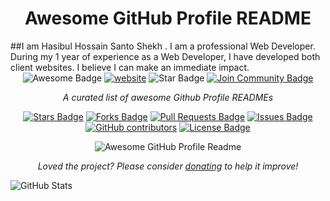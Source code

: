 <h1 align="center">Awesome GitHub Profile README</h1>
##I am Hasibul Hossain Santo Shekh . I am a professional Web Developer. During my 1 year of experience as a Web Developer, I have developed both client websites. I believe I can make an immediate impact.

<div align="center">
<img src="https://cdn.rawgit.com/sindresorhus/awesome/d7305f38d29fed78fa85652e3a63e154dd8e8829/media/badge.svg" alt="Awesome Badge"/>
<a href="https://zzetao.github.io/awesome-github-profile/"><img src="https://img.shields.io/static/v1?label=&labelColor=505050&message=website&color=%230076D6&style=flat&logo=google-chrome&logoColor=%230076D6" alt="website"/></a>
<!-- <img src="http://hits.dwyl.com/abhisheknaiidu/awesome-github-profile-readme.svg" alt="Hits Badge"/> -->
<img src="https://img.shields.io/static/v1?label=%F0%9F%8C%9F&message=If%20Useful&style=style=flat&color=BC4E99" alt="Star Badge"/>
<a href="https://discord.gg/XTW52Kt"><img src="https://img.shields.io/discord/733027681184251937.svg?style=flat&label=Join%20Community&color=7289DA" alt="Join Community Badge"/></a><br>

<i>A curated list of awesome Github Profile READMEs</i>

<a href="https://github.com/sheikhhasib/awesome-github-profile-readme/stargazers"><img src="https://img.shields.io/github/stars/sheikhhasib/awesome-github-profile-readme" alt="Stars Badge"/></a>
<a href="https://github.com/sheikhhasib/awesome-github-profile-readme/network/members"><img src="https://img.shields.io/github/forks/sheikhhasib/awesome-github-profile-readme" alt="Forks Badge"/></a>
<a href="https://github.com/sheikhhasib/awesome-github-profile-readme/pulls"><img src="https://img.shields.io/github/issues-pr/sheikhhasib/awesome-github-profile-readme" alt="Pull Requests Badge"/></a>
<a href="https://github.com/sheikhhasib/awesome-github-profile-readme/issues"><img src="https://img.shields.io/github/issues/sheikhhasib/awesome-github-profile-readme" alt="Issues Badge"/></a>
<a href="https://github.com/sheikhhasib/awesome-github-profile-readme/graphs/contributors"><img alt="GitHub contributors" src="https://img.shields.io/github/contributors/sheikhhasib/awesome-github-profile-readme?color=2b9348"></a>
<a href="https://github.com/sheikhhasib/awesome-github-profile-readme/blob/master/LICENSE"><img src="https://img.shields.io/github/license/sheikhhasib/awesome-github-profile-readme?color=2b9348" alt="License Badge"/></a>

<img alt="Awesome GitHub Profile Readme" src="assets/agpr.gif"> </img>

<i>Loved the project? Please consider [donating](https://paypal.me/abhisheknaiidu) to help it improve!</i>

</div>
<p><img src="https://github-readme-stats.vercel.app/api?username=sheikhhasib&amp;show_icons=true" alt="GitHub Stats"></p>
<!--
**sheikhhasib/sheikhhasib** is a ✨ _special_ ✨ repository because its `README.md` (this file) appears on your GitHub profile.

Here are some ideas to get you started:

- 🔭 I’m currently working on ...
- 🌱 I’m currently learning ...
- 👯 I’m looking to collaborate on ...
- 🤔 I’m looking for help with ...
- 💬 Ask me about ...
- 📫 How to reach me: ...
- 😄 Pronouns: ...
- ⚡ Fun fact: ...
-->
